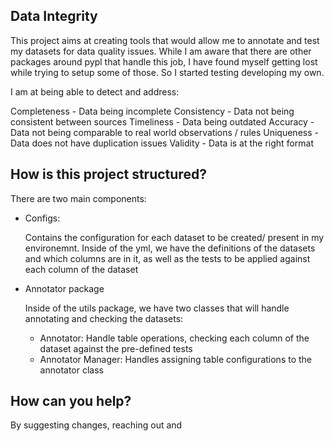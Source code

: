 ## Data Integrity

This project aims at creating tools that would allow me to annotate and test my datasets for 
data quality issues. While I am aware that there are other packages around pypl that handle this job,
I have found myself getting lost while trying to setup some of those. So I started testing developing
my own.

I am at being able to detect and address:

Completeness - Data being incomplete
Consistency - Data not being consistent between sources
Timeliness - Data being outdated
Accuracy - Data not being comparable to real world observations / rules
Uniqueness - Data does not have duplication issues
Validity - Data is at the right format

## How is this project structured?

There are two main components:
- Configs:

    Contains the configuration for each dataset to be created/ present in my environemnt. Inside of the yml, we have the definitions
    of the datasets and which columns are in it, as well as the tests to be applied against each column of the dataset

- Annotator package

    Inside of the utils package, we have two classes that will handle annotating and checking the datasets:
    - Annotator: Handle table operations, checking each column of the dataset against the pre-defined tests
    - Annotator Manager: Handles assigning table configurations to the annotator class

## How can you help?

By suggesting changes, reaching out and 
